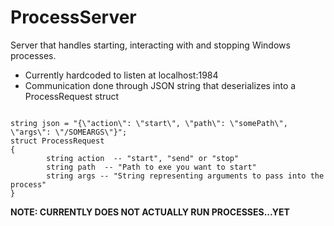 # ProcessServer
Server that handles starting, interacting with and stopping Windows processes.

* Currently hardcoded to listen at localhost:1984
* Communication done through JSON string that deserializes into a ProcessRequest struct
<pre><code>
string json = "{\"action\": \"start\", \"path\": \"somePath\", \"args\": \"/SOMEARGS\"}";
struct ProcessRequest
{
        string action  -- "start", "send" or "stop"
        string path  -- "Path to exe you want to start"
        string args -- "String representing arguments to pass into the process"
}
</code></pre>

**NOTE: CURRENTLY DOES NOT ACTUALLY RUN PROCESSES...YET**
